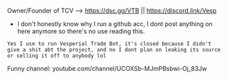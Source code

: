 Owner/Founder of TCV
--> https://dsc.gg/VTB || https://discord.link/Vesp
- I don't honestly know why I run a github acc, I dont post anything on here anymore so there's no use reading this.

`Yes I use to run Vesperial Trade Bot, it's closed because I didn't give a shit abt the project,
and no I dont plan on leaking its source or selling it off to anybody lol`

Funny channel: youtube.com/channel/UCOXSb-MJmPBsbwi-Oj_83Jw
